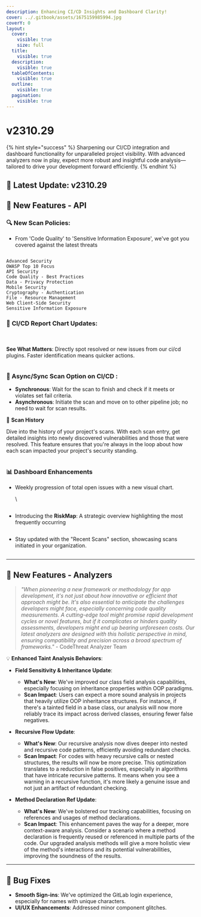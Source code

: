 ```yaml
---
description: Enhancing CI/CD Insights and Dashboard Clarity!
cover: ../.gitbook/assets/1675159985994.jpg
coverY: 0
layout:
  cover:
    visible: true
    size: full
  title:
    visible: true
  description:
    visible: true
  tableOfContents:
    visible: true
  outline:
    visible: true
  pagination:
    visible: true
---
```


# v2310.29

{% hint style="success" %}
Sharpening our CI/CD integration and dashboard functionality for unparalleled project visibility. With advanced analyzers now in play, expect more robust and insightful code analysis—tailored to drive your development forward efficiently.
{% endhint %}

## 🌟 **Latest Update: v2310.29**

## 🚀 **New Features - API**

### 🔍 **New Scan Policies:**

* From 'Code Quality' to 'Sensitive Information Exposure', we've got you covered against the latest threats

<figure><img src="../.gitbook/assets/image (8).png" alt=""><figcaption></figcaption></figure>

```
Advanced Security
OWASP Top 10 Focus
API Security
Code Quality - Best Practices
Data - Privacy Protection
Mobile Security
Cryptography - Authentication
File - Resource Management
Web Client-Side Security
Sensitive Information Exposure
```

### 🌟  **CI/CD Report Chart Updates**:

\
\
**See What Matters**: Directly spot resolved or new issues from our ci/cd plugins. Faster identification means quicker actions.

<figure><img src="../.gitbook/assets/image (3).png" alt=""><figcaption></figcaption></figure>



### 🌟 Async/Sync Scan Option on CI/CD :&#x20;

* **Synchronous**: Wait for the scan to finish and check if it meets or violates set fail criteria.
* **Asynchronous**: Initiate the scan and move on to other pipeline job; no need to wait for scan results.

🌟 **Scan History**

Dive into the history of your project's scans. With each scan entry, get detailed insights into newly discovered vulnerabilities and those that were resolved. This feature ensures that you're always in the loop about how each scan impacted your project's security standing.

<figure><img src="../.gitbook/assets/image (25).png" alt=""><figcaption></figcaption></figure>

### 📊 **Dashboard Enhancements**

*   Weekly progression of total open issues with a new visual chart.

    \


    <figure><img src="../.gitbook/assets/image (5).png" alt=""><figcaption></figcaption></figure>


* Introducing the **RiskMap**: A strategic overview highlighting the most frequently occurring

<figure><img src="../.gitbook/assets/image (6).png" alt=""><figcaption></figcaption></figure>

* Stay updated with the "Recent Scans" section, showcasing scans initiated in your organization.

<figure><img src="../.gitbook/assets/image (7).png" alt=""><figcaption></figcaption></figure>

***



## 🚀 **New Features - Analyzers**

> _"When pioneering a new framework or methodology for app development, it's not just about how innovative or efficient that approach might be. It's also essential to anticipate the challenges developers might face, especially concerning code quality measurements. A cutting-edge tool might promise rapid development cycles or novel features, but if it complicates or hinders quality assessments, developers might end up bearing unforeseen costs. Our latest analyzers are designed with this holistic perspective in mind, ensuring compatibility and precision across a broad spectrum of frameworks."_ - CodeThreat Analyzer Team

💡 **Enhanced Taint Analysis Behaviors**:

* **Field Sensitivity & Inheritance Update**:
  * **What's New**: We've improved our class field analysis capabilities, especially focusing on inheritance properties within OOP paradigms.
  * **Scan Impact**: Users can expect a more sound analysis in projects that heavily utilize OOP inheritance structures. For instance, if there's a tainted field in a base class, our analysis will now more reliably trace its impact across derived classes, ensuring fewer false negatives.



* **Recursive Flow Update**:
  * **What's New**: Our recursive analysis now dives deeper into nested and recursive code patterns, efficiently avoiding redundant checks.
  * **Scan Impact**: For codes with heavy recursive calls or nested structures, the results will now be more precise. This optimization translates to a reduction in false positives, especially in algorithms that have intricate recursive patterns. It means when you see a warning in a recursive function, it's more likely a genuine issue and not just an artifact of redundant checking.



* **Method Declaration Ref Update**:
  * **What's New**: We've bolstered our tracking capabilities, focusing on references and usages of method declarations.
  * **Scan Impact**: This enhancement paves the way for a deeper, more context-aware analysis. Consider a scenario where a method declaration is frequently reused or referenced in multiple parts of the code. Our upgraded analysis methods will give a more holistic view of the method's interactions and its potential vulnerabilities, improving the soundness of the results.



***

## 🐛 **Bug Fixes**

* **Smooth Sign-ins**: We've optimized the GitLab login experience, especially for names with unique characters.
* **UI/UX Enhancements**: Addressed minor component glitches.

